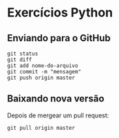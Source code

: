 # Exercícios Python

## Enviando para o GitHub
```
git status
git diff
git add nome-do-arquivo
git commit -m "mensagem"
git push origin master
```

## Baixando nova versão
Depois de mergear um pull request:
```
git pull origin master
```
